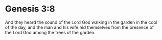 # Genesis 3:8

And they heard the sound of the Lord God walking in the garden in the cool of the day, and the man and his wife hid themselves from the presence of the Lord God among the trees of the garden.
